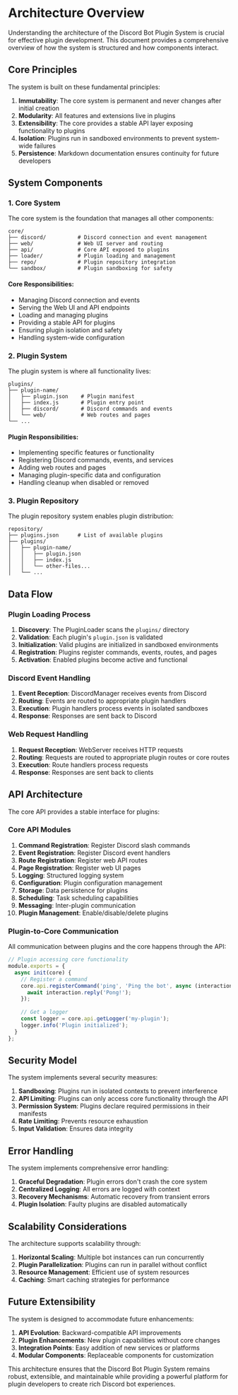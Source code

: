 # Architecture Overview

Understanding the architecture of the Discord Bot Plugin System is crucial for effective plugin development. This document provides a comprehensive overview of how the system is structured and how components interact.

## Core Principles

The system is built on these fundamental principles:

1. **Immutability**: The core system is permanent and never changes after initial creation
2. **Modularity**: All features and extensions live in plugins
3. **Extensibility**: The core provides a stable API layer exposing functionality to plugins
4. **Isolation**: Plugins run in sandboxed environments to prevent system-wide failures
5. **Persistence**: Markdown documentation ensures continuity for future developers

## System Components

### 1. Core System

The core system is the foundation that manages all other components:

```
core/
├── discord/          # Discord connection and event management
├── web/              # Web UI server and routing
├── api/              # Core API exposed to plugins
├── loader/           # Plugin loading and management
├── repo/             # Plugin repository integration
└── sandbox/          # Plugin sandboxing for safety
```

#### Core Responsibilities:
- Managing Discord connection and events
- Serving the Web UI and API endpoints
- Loading and managing plugins
- Providing a stable API for plugins
- Ensuring plugin isolation and safety
- Handling system-wide configuration

### 2. Plugin System

The plugin system is where all functionality lives:

```
plugins/
├── plugin-name/
│   ├── plugin.json    # Plugin manifest
│   ├── index.js       # Plugin entry point
│   ├── discord/       # Discord commands and events
│   └── web/           # Web routes and pages
└── ...
```

#### Plugin Responsibilities:
- Implementing specific features or functionality
- Registering Discord commands, events, and services
- Adding web routes and pages
- Managing plugin-specific data and configuration
- Handling cleanup when disabled or removed

### 3. Plugin Repository

The plugin repository system enables plugin distribution:

```
repository/
├── plugins.json      # List of available plugins
├── plugins/
│   ├── plugin-name/
│   │   ├── plugin.json
│   │   ├── index.js
│   │   └── other-files...
│   └── ...
```

## Data Flow

### Plugin Loading Process

1. **Discovery**: The PluginLoader scans the `plugins/` directory
2. **Validation**: Each plugin's `plugin.json` is validated
3. **Initialization**: Valid plugins are initialized in sandboxed environments
4. **Registration**: Plugins register commands, events, routes, and pages
5. **Activation**: Enabled plugins become active and functional

### Discord Event Handling

1. **Event Reception**: DiscordManager receives events from Discord
2. **Routing**: Events are routed to appropriate plugin handlers
3. **Execution**: Plugin handlers process events in isolated sandboxes
4. **Response**: Responses are sent back to Discord

### Web Request Handling

1. **Request Reception**: WebServer receives HTTP requests
2. **Routing**: Requests are routed to appropriate plugin routes or core routes
3. **Execution**: Route handlers process requests
4. **Response**: Responses are sent back to clients

## API Architecture

The core API provides a stable interface for plugins:

### Core API Modules

1. **Command Registration**: Register Discord slash commands
2. **Event Registration**: Register Discord event handlers
3. **Route Registration**: Register web API routes
4. **Page Registration**: Register web UI pages
5. **Logging**: Structured logging system
6. **Configuration**: Plugin configuration management
7. **Storage**: Data persistence for plugins
8. **Scheduling**: Task scheduling capabilities
9. **Messaging**: Inter-plugin communication
10. **Plugin Management**: Enable/disable/delete plugins

### Plugin-to-Core Communication

All communication between plugins and the core happens through the API:

```javascript
// Plugin accessing core functionality
module.exports = {
  async init(core) {
    // Register a command
    core.api.registerCommand('ping', 'Ping the bot', async (interaction) => {
      await interaction.reply('Pong!');
    });
    
    // Get a logger
    const logger = core.api.getLogger('my-plugin');
    logger.info('Plugin initialized');
  }
};
```

## Security Model

The system implements several security measures:

1. **Sandboxing**: Plugins run in isolated contexts to prevent interference
2. **API Limiting**: Plugins can only access core functionality through the API
3. **Permission System**: Plugins declare required permissions in their manifests
4. **Rate Limiting**: Prevents resource exhaustion
5. **Input Validation**: Ensures data integrity

## Error Handling

The system implements comprehensive error handling:

1. **Graceful Degradation**: Plugin errors don't crash the core system
2. **Centralized Logging**: All errors are logged with context
3. **Recovery Mechanisms**: Automatic recovery from transient errors
4. **Plugin Isolation**: Faulty plugins are disabled automatically

## Scalability Considerations

The architecture supports scalability through:

1. **Horizontal Scaling**: Multiple bot instances can run concurrently
2. **Plugin Parallelization**: Plugins can run in parallel without conflict
3. **Resource Management**: Efficient use of system resources
4. **Caching**: Smart caching strategies for performance

## Future Extensibility

The system is designed to accommodate future enhancements:

1. **API Evolution**: Backward-compatible API improvements
2. **Plugin Enhancements**: New plugin capabilities without core changes
3. **Integration Points**: Easy addition of new services or platforms
4. **Modular Components**: Replaceable components for customization

This architecture ensures that the Discord Bot Plugin System remains robust, extensible, and maintainable while providing a powerful platform for plugin developers to create rich Discord bot experiences.